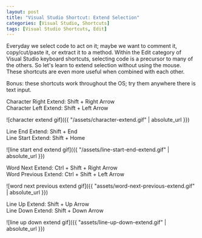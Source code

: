 ```yaml
---
layout: post
title: "Visual Studio Shortcut: Extend Selection"
categories: [Visual Studio, Shortcuts]
tags: [Visual Studio Shortcuts, Edit]
---
```


Everyday we select code to act on it; maybe we want to comment it, copy/cut/paste it, or extract it to a method. 
Within the Edit category of Visual Studio keyboard shortcuts, selecting code is a precursor to many of the others. 
So let's learn to extend selection without using the mouse. These shortcuts are even more useful when combined with each other. 

Bonus: these shortcuts work throughout the OS; try them anywhere there is text input.

Character Right Extend: Shift + Right Arrow  
Character Left Extend: Shift + Left Arrow

![character extend gif]({{ "/assets/character-extend.gif" | absolute_url }})

Line End Extend: Shift + End  
Line Start Extend: Shift + Home

![line start end extend gif]({{ "/assets/line-start-end-extend.gif" | absolute_url }})

Word Next Extend: Ctrl + Shift + Right Arrow  
Word Previous Extend: Ctrl + Shift + Left Arrow

![word next previous extend gif]({{ "assets/word-next-previous-extend.gif" | absolute_url }})

Line Up Extend: Shift + Up Arrow  
Line Down Extend: Shift + Down Arrow

![line up down extend gif]({{ "assets/line-up-down-extend.gif" | absolute_url }})
